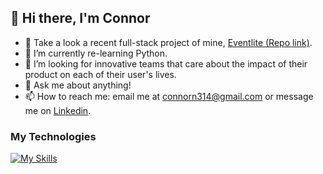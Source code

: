 ## 👋 Hi there, I'm Connor

- 🔭 Take a look a recent full-stack project of mine, [Eventlite (Repo link)](https://github.com/connorn314/Eventlite-Full-Stack).
- 🌱 I’m currently re-learning Python.
- 🤔 I’m looking for innovative teams that care about the impact of their product on each of their user's lives.
- 💬 Ask me about anything!
- 📫 How to reach me: email me at connorn314@gmail.com or message me on [Linkedin](https://www.linkedin.com/in/connor-norton-318b0a19a/).

### My Technologies

[![My Skills](https://skillicons.dev/icons?i=js,ruby,py,react,rails,express,nodejs,jquery,sqlite,postgres,html,css,webpack,aws,vscode,github)](https://skillicons.dev)


